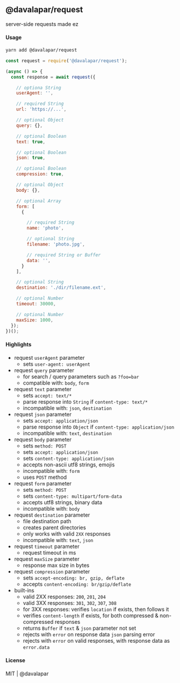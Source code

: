 
## @davalapar/request

server-side requests made ez

#### Usage

```sh
yarn add @davalapar/request
```

```js
const request = require('@davalapar/request');

(async () => {
  const response = await request({

    // optiona String
    userAgent: '',

    // required String
    url: 'https://...',

    // optional Object
    query: {},

    // optional Boolean
    text: true,

    // optional Boolean
    json: true,

    // optional Boolean
    compression: true,

    // optional Object
    body: {},

    // optional Array
    form: [
      {

        // required String
        name: 'photo',

        // optional String
        filename: 'photo.jpg',

        // required String or Buffer
        data: '',
      }
    ],

    // optional String
    destination: './dir/filename.ext',

    // optional Number
    timeout: 30000,

    // optional Number
    maxSize: 1000,
  });
})();
```

#### Highlights

- request `userAgent` parameter
  - sets `user-agent: userAgent`
- request `query` parameter
  - for search / query parameters such as `?foo=bar`
  - compatible with: `body`, `form`
- request `text` parameter
  - sets `accept: text/*`
  - parse response into `String` if `content-type: text/*`
  - incompatible with: `json`, `destination`
- request `json` parameter
  - sets `accept: application/json`
  - parse response into `Object` if `content-type: application/json`
  - incompatible with: `text`, `destination`
- request `body` parameter
  - sets `method: POST`
  - sets `accept: application/json`
  - sets `content-type: application/json`
  - accepts non-ascii utf8 strings, emojis
  - incompatible with: `form`
  - uses `POST` method
- request `form` parameter
  - sets `method: POST`
  - sets `content-type: multipart/form-data`
  - accepts utf8 strings,  binary data
  - incompatible with: `body`
- request `destination` parameter
  - file destination path
  - creates parent directories
  - only works with valid `2XX` responses
  - incompatible with: `text`, `json`
- request `timeout` parameter
  - request timeout in ms
- request `maxSize` parameter
  - response max size in bytes
- request `compression` parameter
  - sets `accept-encoding: br, gzip, deflate`
  - accepts `content-encoding: br/gzip/deflate`
- built-ins
  - valid 2XX responses: `200`, `201`, `204`
  - valid 3XX responses: `301`, `302`, `307`, `308`
  - for 3XX responses: verifies `location` if exists, then follows it
  - verifies `content-length` if exists, for both compressed & non-compressed responses
  - returns `Buffer` if `text` & `json` parameter not set
  - rejects with `error` on response data `json` parsing error
  - rejects with `error` on valid responses, with response data as `error.data`

#### License

MIT | @davalapar